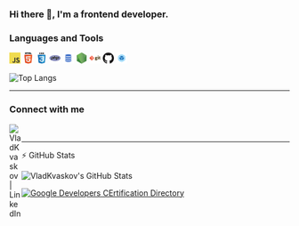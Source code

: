 ### Hi there 👋, I'm a frontend developer.

### Languages and Tools

<code><img height="20" src="https://raw.githubusercontent.com/github/explore/80688e429a7d4ef2fca1e82350fe8e3517d3494d/topics/javascript/javascript.png" alt="JavaScript" title="JavaScript"></code>
<code><img height="20" src="https://raw.githubusercontent.com/github/explore/80688e429a7d4ef2fca1e82350fe8e3517d3494d/topics/html/html.png" alt="HTML" title="HTML"></code>
<code><img height="20" src="https://raw.githubusercontent.com/github/explore/80688e429a7d4ef2fca1e82350fe8e3517d3494d/topics/css/css.png" alt="CSS" title="CSS"></code>
<code><img height="20" src="https://raw.githubusercontent.com/github/explore/78df643247d429f6cc873026c0622819ad797942/topics/php/php.png" alt="PHP" title="PHP"></code>
<code><img height="20" src="https://raw.githubusercontent.com/github/explore/78df643247d429f6cc873026c0622819ad797942/topics/sql/sql.png" alt="SQL" title="SQL"></code>
<code><img height="20" src="https://raw.githubusercontent.com/github/explore/78df643247d429f6cc873026c0622819ad797942/topics/nodejs/nodejs.png" alt="NodeJS" title="NodeJS"></code>
<code><img height="20" src="https://raw.githubusercontent.com/github/explore/80688e429a7d4ef2fca1e82350fe8e3517d3494d/topics/git/git.png" alt="Git" title="Git"></code>
<code><img height="20" src="https://raw.githubusercontent.com/github/explore/78df643247d429f6cc873026c0622819ad797942/topics/github/github.png" alt="Github" title="Github"></code>
<code><img height="20" src="https://raw.githubusercontent.com/github/explore/80688e429a7d4ef2fca1e82350fe8e3517d3494d/topics/webpack/webpack.png" alt="Webpack" title="Webpack"></code>


![Top Langs](https://github-readme-stats.vladkvaskov.vercel.app/api/top-langs/?username=VladyslavKvaskov&layout=compact)

---

### Connect with me

[<img align="left" alt="VladKvaskov | LinkedIn" title="VladKvaskov | LinkedIn" width="22px" src="https://cdn.jsdelivr.net/npm/simple-icons@v3/icons/linkedin.svg" />](https://www.linkedin.com/in/progressive-web-app-developer/)
<br />

---

  ⚡ GitHub Stats

  <img alt="VladKvaskov's GitHub Stats" src="https://github-readme-stats.vladkvaskov.vercel.app/api?username=VladyslavKvaskov&show_icons=true&count_private=true" />
  
  [<img alt="Google Developers CErtification Directory" src="https://vkvaskov.com/Untitled.png">](https://developers.google.com/certification/directory "Google Developers Certification Directory")
